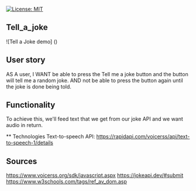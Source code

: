[![License: MIT](https://img.shields.io/badge/License-MIT-yellow.svg)](https://opensource.org/licenses/MIT)

## Tell_a_joke

![Tell a Joke demo] ()

## User story

AS A user, I WANT be able to press the Tell me a joke button and the button will tell me a random joke.
AND not be able to press the button again until the joke is done being told.

## Functionality

To achieve this, we'll feed text that we get from our joke API and we want audio in return.

** Technologies
Text-to-speech API: https://rapidapi.com/voicerss/api/text-to-speech-1/details

## Sources
https://www.voicerss.org/sdk/javascript.aspx
https://jokeapi.dev/#submit
https://www.w3schools.com/tags/ref_av_dom.asp
